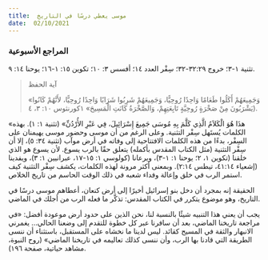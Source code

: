```yaml
---
title:  موسى يعطي درسًا في التاريخ
date:  02/10/2021
---
```


### المراجع الأسبوعية
تثنية ١-٣؛ خروج ٣٢:٢٩-٣٢؛ سِفْر العدد ١٤؛ أفسس ٣: ١٠؛ تكوين ١٥: ١-١٦؛ يوحنا ١٤: ٩.

> <p>آية الحفظ</p>
> «وَجَمِيعَهُمْ أَكَلُوا طَعَامًا وَاحِدًا رُوحِيًّا، وَجَمِيعَهُمْ شَرِبُوا شَرَابًا وَاحِدًا رُوحِيًّا، لأَنَّهُمْ كَانُوا يَشْرَبُونَ مِنْ صَخْرَةٍ رُوحِيَّةٍ تَابِعَتِهِمْ، وَالصَّخْرَةُ كَانَتِ الْمَسِيحَ» ١كورنثوس ١٠: ٣، ٤).

«هذَا هُوَ الْكَلاَمُ الَّذِي كَلَّمَ بِهِ مُوسَى جَمِيعَ إِسْرَائِيلَ، فِي عَبْرِ الأُرْدُنِّ» (تثنية ١: ١). بهذه الكلمات يُستَهل سِفْر التثنية. وعلى الرغم من أن موسى وحضور موسى يهيمنان على السِفْر، بدءًا من هذه الكلمات الافتتاحية إلى وفاته في أرض موآب (تثنية ٣٤: ٥)، إلا أن سِفْر التثنية (مثل الكتاب المقدس بأكمله) يتعلق حقًا بالرب يسوع. لأن يسوع هو الذي خلقنا (تكوين ١، ٢؛ يوحنا ١: ١-٣)، ويرعانا (كولوسي ١: ١٥-١٧، عبرانيين ١: ٣)، ويفدينا (إشعياء ٤١:١٤، تيطس ٢:١٤). وبمعنى أكثر مرونة لهذه الكلمات، يكشف سِفْر التثنية كيف استمر الرب في خلق وإعالة وفداء شعبه في ذلك الوقت الحاسم من تاريخ الخلاص.

الحقيقة إنه بمجرد أن دخل بنو إسرائيل أخيرًا إلى أرض كنعان، أعطاهم موسى درسًا في التاريخ، وهو موضوع يتكرر في الكتاب المقدس: تذكَّر ما فعله الرب من أجلك في الماضي.

يجب أن يعني هذا التنبيه شيئًا بالنسبة لنا، نحن الذين على حدود أرض موعودة أفضل: «في مراجعة تاريخنا الماضي، بعد أن سافرنا عبر كل خطوة للتقدم إلى وضعنا الحالي... يغمرني الانبهار والثقة في المسيح كقائد. ليس لدينا ما نخشاه على المستقبل، باستثناء أن ننسى الطريقة التي قادنا بها الرب، وأن ننسى كذلك تعاليمه في تاريخنا الماضي» (روح النبوة، مشاهد حياتية، صفحة ١٩٦).